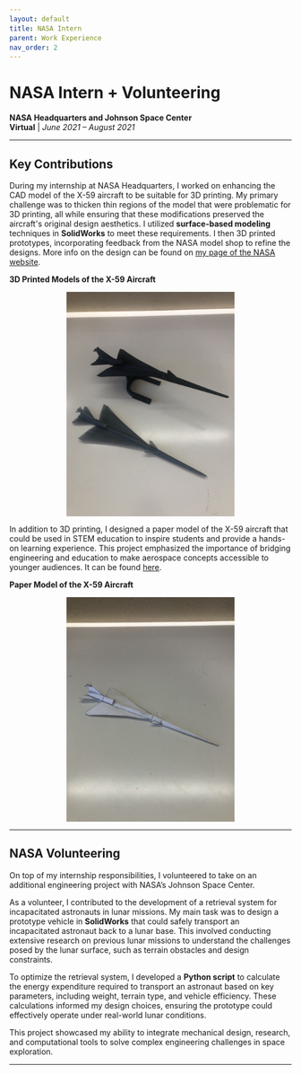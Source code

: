 ```yaml
---
layout: default
title: NASA Intern
parent: Work Experience
nav_order: 2
---
```


<script type="text/javascript" async
  src="https://cdn.jsdelivr.net/npm/mathjax@3/es5/tex-mml-chtml.js">
</script>

<script>
  MathJax = {
    tex: { inlineMath: [['$', '$'], ['\\(', '\\)']] }
  };
</script>

# NASA Intern + Volunteering 
**NASA Headquarters and Johnson Space Center**  
**Virtual** | *June 2021 – August 2021*

---

## Key Contributions
During my internship at NASA Headquarters, I worked on enhancing the CAD model of the X-59 aircraft to be suitable for 3D printing. My primary challenge was to thicken thin regions of the model that were problematic for 3D printing, all while ensuring that these modifications preserved the aircraft's original design aesthetics. I utilized **surface-based modeling** techniques in **SolidWorks** to meet these requirements. I then 3D printed prototypes, incorporating feedback from the NASA model shop to refine the designs. More info on the design can be found on [my page of the NASA website](https://www.nasa.gov/stem-content/x-59-3d-printing/).

**3D Printed Models of the X-59 Aircraft**
<div style="display: flex; justify-content: center;">
  <img src="assets/X-59_3dp.jpg" alt="3D Printed Models of X-59 Aircraft" style="height: 400px; width: auto;">
</div>

In addition to 3D printing, I designed a paper model of the X-59 aircraft that could be used in STEM education to inspire students and provide a hands-on learning experience. This project emphasized the importance of bridging engineering and education to make aerospace concepts accessible to younger audiences. It can be found [here](https://www.nasa.gov/wp-content/uploads/2022/01/x-59-paper-desktop-model_1.pdf?emrc=b1a26b).

**Paper Model of the X-59 Aircraft**
<div style="display: flex; justify-content: center;">
  <img src="assets/X-59_paper_demo.jpg" alt="Paper Model of X-59 Aircraft" style="height: 400px; width: auto;">
</div>

---

## NASA Volunteering  
On top of my internship responsibilities, I volunteered to take on an additional engineering project with NASA’s Johnson Space Center.

As a volunteer, I contributed to the development of a retrieval system for incapacitated astronauts in lunar missions. My main task was to design a prototype vehicle in **SolidWorks** that could safely transport an incapacitated astronaut back to a lunar base. This involved conducting extensive research on previous lunar missions to understand the challenges posed by the lunar surface, such as terrain obstacles and design constraints.  

To optimize the retrieval system, I developed a **Python script** to calculate the energy expenditure required to transport an astronaut based on key parameters, including weight, terrain type, and vehicle efficiency. These calculations informed my design choices, ensuring the prototype could effectively operate under real-world lunar conditions.  

This project showcased my ability to integrate mechanical design, research, and computational tools to solve complex engineering challenges in space exploration.

---